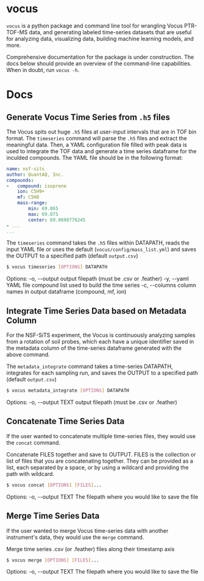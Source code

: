 # vocus
`vocus` is a python package and command line tool for wrangling Vocus PTR-TOF-MS data, and generating labeled time-series datasets that are useful for analyzing data, visualizing data, building machine learning models, and more.

Comprehensive documentation for the package is under construction.
The docs below should provide an overview of the command-line capabilities. When in doubt, run `vocus -h`.

# Docs

## Generate Vocus Time Series from `.h5` files

The Vocus spits out huge `.h5` files at user-input intervals that are in TOF bin format. The `timeseries` command will parse the `.h5` files and extract the meaningful data. Then, a YAML configuration file filled with peak data is used to integrate the TOF data and generate a time series dataframe for the inculded compounds. The YAML file should be in the following format:

```YAML
name: nsf-sits
author: QuantAQ, Inc.
compounds:
-   compound: isoprene
    ion: C5H9+
    mf: C5H8
    mass-range:
        min: 69.065
        max: 69.075
        center: 69.0698776245
- ...
...
```

The `timeseries` command takes the `.h5` files within DATAPATH, reads the input YAML file or uses the default (`vocus/config/mass_list.yml`) and saves the OUTPUT to a specified path (default `output.csv`)

```sh
$ vocus timeseries [OPTIONS] DATAPATH
```
Options:
-o, --output <output>
output filepath (must be .csv or .feather)
-y, --yaml
YAML file compound list used to build the time series
-c, --columns
column names in output dataframe (compound, mf, ion)


## Integrate Time Series Data based on Metadata Column

For the NSF-SiTS experiment, the Vocus is continuously analyzing samples from a rotation of soil probes, which each have a unique identifier saved in the metadata column of the time-series dataframe generated with the above command.

The `metadata_integrate` command takes a time-series DATAPATH, integrates for each sampling run, and saves the OUTPUT to a specified path (default `output.csv`)

```sh
$ vocus metadata_integrate [OPTIONS] DATAPATH
```
Options:
  -o, --output TEXT output filepath (must be .csv or .feather)


## Concatenate Time Series Data

If the user wanted to concatenate multiple time-series files, they would use the `concat` command.

Concatenate FILES together and save to OUTPUT. FILES is the collection or
list of files that you are concatenating together. They can be provided as
a list, each separated by a space, or by using a wildcard and providing the path with wildcard.

```sh
$ vocus concat [OPTIONS] [FILES]...
```
Options:
  -o, --output TEXT  The filepath where you would like to save the file

## Merge Time Series Data

If the user wanted to merge Vocus time-series data with another instrument's data, they would use the `merge` command.

Merge time series .csv (or .feather) files along their timestamp axis
```sh
$ vocus merge [OPTIONS] [FILES]...
```
Options:
  -o, --output TEXT  The filepath where you would like to save the file
